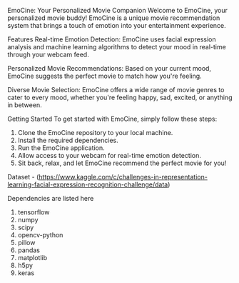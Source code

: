 EmoCine: Your Personalized Movie Companion
Welcome to EmoCine, your personalized movie buddy! EmoCine is a unique movie recommendation system that brings a touch of emotion into your entertainment experience.

Features
Real-time Emotion Detection: EmoCine uses facial expression analysis and machine learning algorithms to detect your mood in real-time through your webcam feed.

Personalized Movie Recommendations: Based on your current mood, EmoCine suggests the perfect movie to match how you're feeling.

Diverse Movie Selection: EmoCine offers a wide range of movie genres to cater to every mood, whether you're feeling happy, sad, excited, or anything in between.

Getting Started
To get started with EmoCine, simply follow these steps:

1) Clone the EmoCine repository to your local machine.
2) Install the required dependencies.
3) Run the EmoCine application.
4) Allow access to your webcam for real-time emotion detection.
5) Sit back, relax, and let EmoCine recommend the perfect movie for you!

Dataset - (https://www.kaggle.com/c/challenges-in-representation-learning-facial-expression-recognition-challenge/data)


Dependencies are listed here

1) tensorflow
2) numpy
3) scipy
4) opencv-python
5) pillow
6) pandas
7) matplotlib
8) h5py
9) keras

